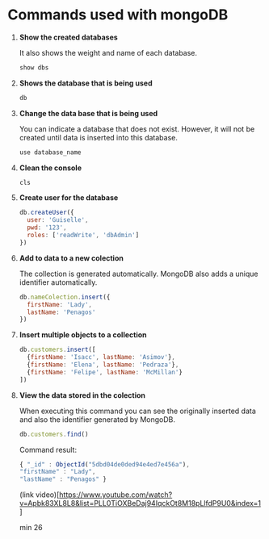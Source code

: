 # Commands used with mongoDB

1. **Show the created databases**

	It also shows the weight and name of each database.

	```javascript
	show dbs
	```

1. **Shows the database that is being used**

	```javascript
	db
	```

1. **Change the data base that is being used**

	You can indicate a database that does not exist. However, it will not be 
	created until data is inserted into this database.

	```javascript
	use database_name
	```

1. **Clean the console**
	
	```javascript
	cls
	```

1. **Create user for the database**

	```javascript
	db.createUser({
	  user: 'Guiselle',
	  pwd: '123',
	  roles: ['readWrite', 'dbAdmin']
	})
	```
1. **Add to data to a new colection**

	The collection is generated automatically. MongoDB also adds a unique
	identifier automatically.

	```javascript
	db.nameColection.insert({
	  firstName: 'Lady',
	  lastName: 'Penagos'
	})
	```
1. **Insert multiple objects to a collection**

	```javascript
	db.customers.insert([
	  {firstName: 'Isacc', lastName: 'Asimov'},
	  {firstName: 'Elena', lastName: 'Pedraza'},
	  {firstName: 'Felipe', lastName: 'McMillan'}
	])
	```

1. **View the data stored in the colection**
	
	When executing this command you can see the originally inserted data and
	also the identifier generated by MongoDB.

	```javascript
	db.customers.find()
	```

	Command result:

	```javascript
	{ "_id" : ObjectId("5dbd04de0ded94e4ed7e456a"), 
	"firstName" : "Lady", 
	"lastName" : "Penagos" }
	```

	(link video)[https://www.youtube.com/watch?v=Apbk83XL8L8&list=PLL0TiOXBeDaj94IqckOt8M18pLlfdP9U0&index=1]

	min 26
